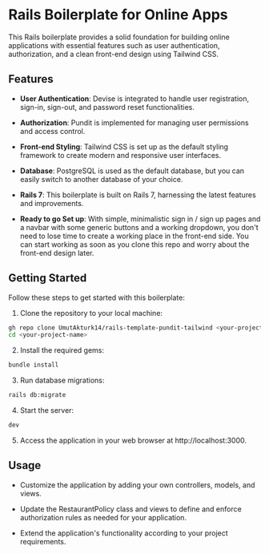 # Rails Boilerplate for Online Apps

This Rails boilerplate provides a solid foundation for building online applications with essential features such as user authentication, authorization, and a clean front-end design using Tailwind CSS.

## Features

- **User Authentication**: Devise is integrated to handle user registration, sign-in, sign-out, and password reset functionalities.

- **Authorization**: Pundit is implemented for managing user permissions and access control.

- **Front-end Styling**: Tailwind CSS is set up as the default styling framework to create modern and responsive user interfaces.

- **Database**: PostgreSQL is used as the default database, but you can easily switch to another database of your choice.

- **Rails 7**: This boilerplate is built on Rails 7, harnessing the latest features and improvements.

- **Ready to go Set up**: With simple, minimalistic sign in / sign up pages and a navbar with some generic buttons and a working dropdown, you don't need to lose time to create a working place in the front-end side. You can start working as soon as you clone this repo and worry about the front-end design later.

## Getting Started

Follow these steps to get started with this boilerplate:

1. Clone the repository to your local machine:
```bash
gh repo clone UmutAkturk14/rails-template-pundit-tailwind <your-project-name>
cd <your-project-name>
```
2. Install the required gems: 
```bash
bundle install
```
3. Run database migrations:
```bash
rails db:migrate
```
4. Start the server:
```bash
dev
```
5. Access the application in your web browser at http://localhost:3000.

## Usage
- Customize the application by adding your own controllers, models, and views.

- Update the RestaurantPolicy class and views to define and enforce authorization rules as needed for your application.

- Extend the application's functionality according to your project requirements.
